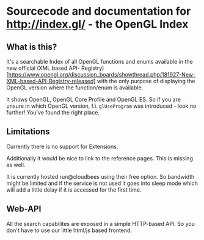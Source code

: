 # Sourcecode and documentation for http://index.gl/ - the OpenGL Index

## What is this?

It's a searchable Index of all OpenGL functions and enums available in the new official (XML based API-
Registry)[https://www.opengl.org/discussion_boards/showthread.php/181927-New-XML-based-API-Registry-released]
with the only purpose of displaying the OpenGL version where the function/enum is available.

It shows OpenGL, OpenGL Core Profile and OpenGL ES. So if you are unsure in which OpenGL version, f.i. `glUseProgram`
was introduced - look no further! You've found the right place.

## Limitations

Currently there is no support for Extensions.

Additionally it would be nice to link to the reference pages. This is missing as well.

It is currently hosted run@cloudbees using their free option. So bandwidth might be limited and if the service is
not used it goes into sleep mode which will add a little delay if it is accessed for the first time.

## Web-API

All the search capabilites are exposed in a simple HTTP-based API. So you don't have to use our little html/js based
frontend.

